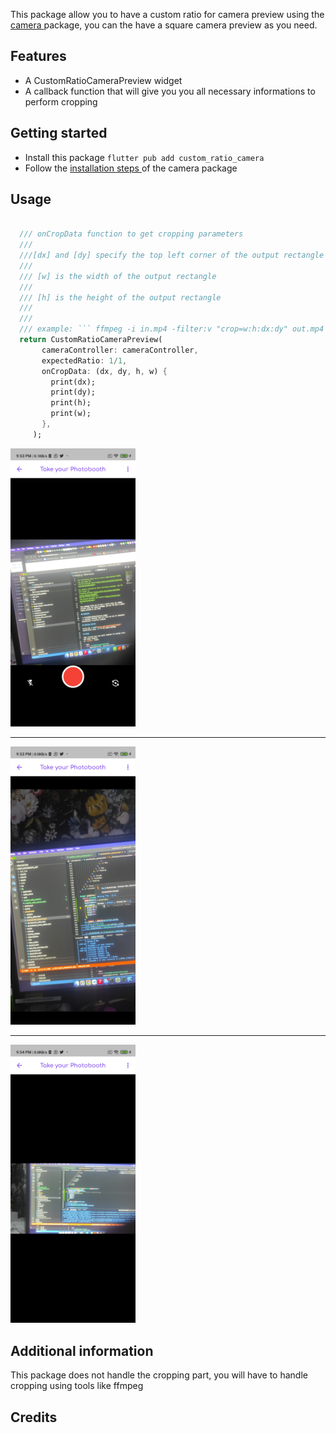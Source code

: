<!--
This README describes the package. If you publish this package to pub.dev,
this README's contents appear on the landing page for your package.

For information about how to write a good package README, see the guide for
[writing package pages](https://dart.dev/guides/libraries/writing-package-pages).

For general information about developing packages, see the Dart guide for
[creating packages](https://dart.dev/guides/libraries/create-library-packages)
and the Flutter guide for
[developing packages and plugins](https://flutter.dev/developing-packages).
-->

This package allow you to have a custom ratio for camera preview using the <a href="https://pub.dev/packages/camera">  camera </a> package, you can the have a square camera preview as you need.

## Features

- A CustomRatioCameraPreview widget
- A callback function that will give you you all necessary informations to perform cropping

## Getting started
- Install this package  ` flutter pub add custom_ratio_camera `
- Follow the <a href="https://pub.dev/packages/camera"> installation steps </a> of the camera package

## Usage



```dart

  /// onCropData function to get cropping parameters
  ///
  ///[dx] and [dy] specify the top left corner of the output rectangle
  ///
  /// [w] is the width of the output rectangle
  ///
  /// [h] is the height of the output rectangle
  ///
  ///
  /// example: ``` ffmpeg -i in.mp4 -filter:v "crop=w:h:dx:dy" out.mp4 ```
  return CustomRatioCameraPreview(
       cameraController: cameraController,
       expectedRatio: 1/1,
       onCropData: (dx, dy, h, w) {
         print(dx);
         print(dy);
         print(h);
         print(w);
       },
     );
```

<div style="position:center">
    <img src='./imgs/1_1.jpg' width="200">
    <hr>
    <img src='./imgs/9_16.jpg' width="200">
    <hr>
    <img src='./imgs/16_9.jpg' width="200">
   

## Additional information

This package does not handle the cropping part, you will have to handle cropping using tools like ffmpeg


## Credits
